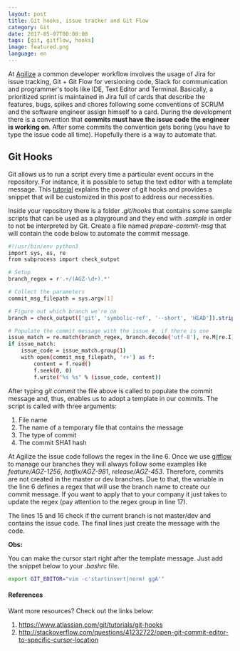 ```yaml
---
layout: post
title: Git hooks, issue tracker and Git Flow
category: Git
date: 2017-05-07T00:00:00
tags: [git, gitflow, hooks]
image: featured.png
language: en
---
```


At [Agilize](https://www.agilize.com.br/) a common developer workflow involves the usage of Jira for issue tracking, Git + Git Flow for versioning code, Slack for communication and programmer's tools like IDE, Text Editor and Terminal. Basically, a prioritized sprint is maintained in Jira full of cards that describe the features, bugs, spikes and chores following some conventions of SCRUM and the software engineer assign himself to a card. During the development there is a convention that **commits must have the issue code the engineer is working on**. After some commits the convention gets boring (you have to type the issue code all time). Hopefully there is a way to automate that.

## Git Hooks

Git allows us to run a script every time a particular event occurs in the repository. For instance, it is possible to setup the text editor with a template message. This [tutorial](https://www.atlassian.com/git/tutorials/git-hooks) explains the power of git hooks and provides a snippet that will be customized in this post to address our necessities.

Inside your repository there is a folder _.git/hooks_ that contains some sample scripts that can be used as a playground and they end with _.sample_ in order to not be interpreted by Git. Create a file named _prepare-commit-msg_ that will contain the code below to automate the commit message.

```bash
#!/usr/bin/env python3
import sys, os, re
from subprocess import check_output

# Setup
branch_regex = r'.+/(AGZ-\d+).*'

# Collect the parameters
commit_msg_filepath = sys.argv[1]

# Figure out which branch we're on
branch = check_output(['git', 'symbolic-ref', '--short', 'HEAD']).strip()

# Populate the commit message with the issue #, if there is one
issue_match = re.match(branch_regex, branch.decode('utf-8'), re.M|re.I)
if issue_match:
    issue_code = issue_match.group(1)
    with open(commit_msg_filepath, 'r+') as f:
        content = f.read()
        f.seek(0, 0)
        f.write("%s %s" % (issue_code, content))
```

After typing _git commit_ the file above is called to populate the commit message and, thus, enables us to adopt a template in our commits. The script is called with three arguments:

1. File name
1. The name of a temporary file that contains the message
1. The type of commit
1. The commit SHA1 hash

At Agilize the issue code follows the regex in the line 6. Once we use [gitflow](http://nvie.com/posts/a-successful-git-branching-model/) to manage our branches they will always follow some examples like _feature/AGZ-1256_, _hotfix/AGZ-981_, _release/AGZ-453_. Therefore, commits are not created in the master or dev branches. Due to that, the variable in the line 6 defines a regex that will use the branch name to create our commit message. If you want to apply that to your company it just takes to update the regex (pay attention to the regex group in line 17).

The lines 15 and 16 check if the current branch is not master/dev and contains the issue code. The final lines just create the message with the code.

**Obs:**

You can make the cursor start right after the template message. Just add the snippet below to your _.bashrc_ file.

```bash
export GIT_EDITOR="vim -c'startinsert|norm! ggA'"
```

#### References

Want more resources? Check out the links below:

1. https://www.atlassian.com/git/tutorials/git-hooks
1. http://stackoverflow.com/questions/41232722/open-git-commit-editor-to-specific-cursor-location
